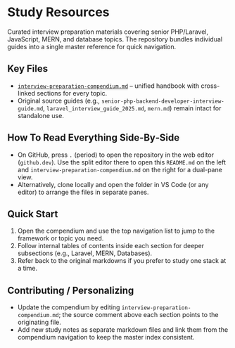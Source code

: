 # Study Resources

Curated interview preparation materials covering senior PHP/Laravel, JavaScript, MERN, and database topics. The repository bundles individual guides into a single master reference for quick navigation.

## Key Files
- [`interview-preparation-compendium.md`](./interview-preparation-compendium.md) – unified handbook with cross-linked sections for every topic.
- Original source guides (e.g., `senior-php-backend-developer-interview-guide.md`, `laravel_interview_guide_2025.md`, `mern.md`) remain intact for standalone use.

## How To Read Everything Side‑By‑Side
- On GitHub, press `.` (period) to open the repository in the web editor (`github.dev`). Use the split editor there to open this `README.md` on the left and `interview-preparation-compendium.md` on the right for a dual-pane view.
- Alternatively, clone locally and open the folder in VS Code (or any editor) to arrange the files in separate panes.

## Quick Start
1. Open the compendium and use the top navigation list to jump to the framework or topic you need.
2. Follow internal tables of contents inside each section for deeper subsections (e.g., Laravel, MERN, Databases).
3. Refer back to the original markdowns if you prefer to study one stack at a time.

## Contributing / Personalizing
- Update the compendium by editing `interview-preparation-compendium.md`; the source comment above each section points to the originating file.
- Add new study notes as separate markdown files and link them from the compendium navigation to keep the master index consistent.
